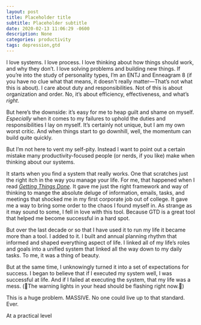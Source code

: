 ```yaml
---
layout: post
title: Placeholder title
subtitle: Placeholder subtitle
date: 2020-02-13 11:06:29 -0600
description: None
categories: productivity
tags: depression,gtd
---
```

I love systems. I love process. I love thinking about how things should work, and why they don’t. I love solving problems and building new things. If you’re into the study of personality types, I’m an ENTJ and Enneagram 8 (if you have no clue what that means, it doesn't really matter—That’s not what this is about). I care about duty and responsibilities. Not of this is about organization and order. No, it’s about efficiency, effectiveness, and what’s *right*.

But here’s the downside: it’s easy for me to heap guilt and shame on myself. *Especially* when it comes to my failures to uphold the duties and responsibilities I lay on myself. It’s certainly not unique, but I am my own worst critic. And when things start to go downhill, well, the momentum can build quite quickly.

But I’m not here to vent my self-pity. Instead I want to point out a certain mistake many productivity-focused people (or nerds, if you like) make when thinking about our systems.

It starts when you find a system that really works. One that scratches just the right itch in the way you manage your life. For me, that happened when I read [*Getting Things Done*](https://amzn.to/3bB35Ra). It gave me just the right framework and way of thinking to mange the absolute deluge of information, emails, tasks, and meetings that shocked me in my first corporate job out of college. It gave me a way to bring some order to the chaos I found myself in. As strange as it may sound to some, I fell in love with this tool. Because GTD is a great tool that helped me become successful in a hard spot.

But over the last decade or so that I have used it to run my life it became more than a tool. I added to it. I built and annual planning rhythm that informed and shaped everything aspect of life. I linked all of my life’s roles and goals into a unified system that linked all the way down to my daily tasks. To me, it was a thing of beauty.

But at the same time, I unknowingly turned it into a set of expectations for success. I began to believe that if I executed my system well, I was successful at life. And if I failed at executing the system, that my life was a mess. (🚨The warning lights in your head should be flashing right now.🚨)

This is a huge problem. MASSIVE. No one could live up to that standard. Ever.

At a practical level
